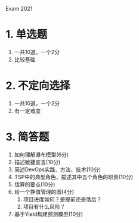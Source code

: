 Exam 2021

# 1. 单选题
1. 一共10道，一个2分
2. 比较基础

# 2. 不定向选择
1. 一共10道，一个2分
2. 有一定难度

# 3. 简答题
1. 如何理解瀑布模型(6分)
2. 描述敏捷宣言(10分)
3. 简述DevOps实践、方法、技术(10分)
4. TSP中的典型角色，描述其中五个角色的职责(10分)
5. 估算的要点(10分)
6. 给一个挣值管理的图(4分)
   1. 项目进度如何？是提前还是落后？
   2. 项目有什么风险？
7. 基于Yield构建预测模型(10分)